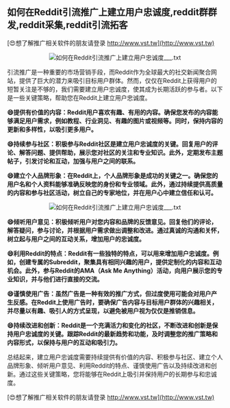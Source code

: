 ## **如何在Reddit引流推广上建立用户忠诚度,reddit群群发,reddit采集,reddit引流拓客**

[😍想了解推广相关软件的朋友请登录 http://www.vst.tw](http://www.vst.tw)

 <center><img src="https://vst.tw/MP4/tuiguang/png/1.png" alt="如何在Reddit引流推广上建立用户忠诚度___.txt"></center>

引流推广是一种重要的市场营销手段，而Reddit作为全球最大的社交新闻聚合网站，提供了巨大的潜力来吸引目标用户群体。然而，仅仅在Reddit上获得用户的短暂关注是不够的，我们需要建立用户忠诚度，使其成为长期活跃的参与者。以下是一些关键策略，帮助您在Reddit上建立用户忠诚度。

**😄提供有价值的内容：Reddit用户喜欢有趣、有用的内容。确保您发布的内容能够满足用户需求，例如教程、行业洞见、有趣的图片或视频等。同时，保持内容的更新和多样性，以吸引更多用户。**

**😄持续参与社区：积极参与Reddit社区是建立用户忠诚度的关键。回复用户的评论、解答问题、提供帮助，展示您对社区的关注和专业知识。此外，定期发布主题帖子，引发讨论和互动，加强与用户之间的联系。**

**😄建立个人品牌形象：在Reddit上，个人品牌形象是成功的关键之一。确保您的用户名和个人资料能够准确反映您的身份和专业领域。此外，通过持续提供高质量的内容和参与社区活动，树立自己的专家地位，并在用户心中建立信任和认可。**

 <center><img src="https://vst.tw/MP4/tuiguang/png/2.png" alt="如何在Reddit引流推广上建立用户忠诚度___.txt"></center>

**😄倾听用户意见：积极倾听用户对您内容和品牌的反馈意见。回复他们的评论，解答疑问，参与讨论，并根据用户需求做出调整和改进。通过真诚的沟通和关怀，树立起与用户之间的互动关系，增加用户的忠诚度。**

**😄利用Reddit的特点：Reddit有一些独特的特点，可以用来增加用户忠诚度。例如，创建专属的Subreddit，聚集具有相同兴趣的用户，提供定制化的内容和互动机会。此外，参与Reddit的AMA（Ask Me Anything）活动，向用户展示您的专业知识，并与他们进行直接的交流。**

**😄谨慎使用广告：虽然广告是一种有效的推广方式，但过度使用可能会对用户产生反感。在Reddit上使用广告时，要确保广告内容与目标用户群体的兴趣相关，并尽量以有趣、吸引人的方式呈现，以避免被用户视为仅仅是推销信息。**

**😄持续改进和创新：Reddit是一个充满活力和变化的社区，不断改进和创新是保持用户忠诚度的关键。跟踪Reddit的最新趋势和功能，及时调整您的推广策略和内容形式，以保持与用户的互动和吸引力。**

总结起来，建立用户忠诚度需要持续提供有价值的内容、积极参与社区、建立个人品牌形象、倾听用户意见、利用Reddit的特点、谨慎使用广告以及持续改进和创新。通过这些关键策略，您将能够在Reddit上吸引并保持用户的长期参与和忠诚度。

[😍想了解推广相关软件的朋友请登录 http://www.vst.tw](http://www.vst.tw)



